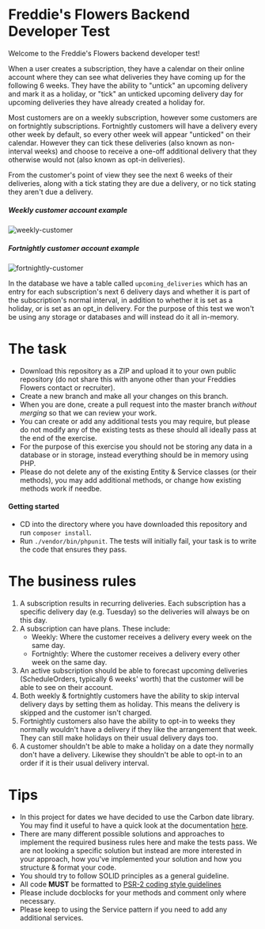 # 
# Freddie's Flowers Backend Developer Test

Welcome to the Freddie's Flowers backend developer test!

When a user creates a subscription, they have a calendar on their online account where
they can see what deliveries they have coming up for the following 6 weeks. 
They have the ability to "untick" an upcoming delivery and mark it as a holiday, 
or "tick" an unticked upcoming delivery day for upcoming deliveries they have 
already created a holiday for.

Most customers are on a weekly subscription, however some customers are on fortnightly 
subscriptions. Fortnightly customers will have a delivery every other week by default,
so every other week will appear "unticked" on their calendar. However they can tick these deliveries
(also known as non-interval weeks) and choose to receive a one-off additional delivery
that they otherwise would not (also known as opt-in deliveries).

From the customer's point of view they see the next 6 weeks of their deliveries, 
along with a tick stating they are due a delivery, or no tick stating they 
aren't due a delivery.

##### Weekly customer account example
![weekly-customer](https://user-images.githubusercontent.com/11612604/58475093-ec13f180-8144-11e9-89a9-6899073e5efa.png)

##### Fortnightly customer account example
![fortnightly-customer](https://user-images.githubusercontent.com/11612604/58475264-63e21c00-8145-11e9-9035-891d541cf805.png)

In the database we have a table called `upcoming_deliveries` which has an entry for
each subscription's next 6 delivery days and whether it is part of the subscription's
normal interval, in addition to whether it is set as a holiday, or is set as an opt_in delivery.
For the purpose of this test we won't be using any storage or databases and will instead
do it all in-memory.

# The task
 - Download this repository as a ZIP and upload it to your own public repository
 (do not share this with anyone other than your Freddies Flowers contact or recruiter).
 - Create a new branch and make all your changes on this branch.
 - When you are done, create a pull request into the master branch *without merging* so that we can review your work.
 - You can create or add any additional tests you may require, but please do not 
 modify any of the existing tests as these should all ideally pass at the end of
 the exercise.
 - For the purpose of this exercise you should not be storing any data in a database
 or in storage, instead everything should be in memory using PHP.
 - Please do not delete any of the existing Entity & Service classes (or their methods),
 you may add additional methods, or change how existing methods work if needbe.
 
#### Getting started

- CD into the directory where you have downloaded this repository and run `composer install`.
- Run `./vendor/bin/phpunit`. The tests will initially fail, your task is to write the code
that ensures they pass.
 
# The business rules
1) A subscription results in recurring deliveries. Each subscription has a specific
delivery day (e.g. Tuesday) so the deliveries will always be on this day.
2) A subscription can have plans. These include:
    - Weekly: Where the customer receives a delivery every week on the same day.
    - Fortnightly: Where the customer receives a delivery every other week on the 
    same day.
3) An active subscription should be able to forecast upcoming deliveries 
(ScheduleOrders, typically 6 weeks' worth) that the customer will be able to see 
on their account.
4) Both weekly & fortnightly customers have the ability to skip interval delivery days 
by setting them as holiday. This means the delivery is skipped and the customer
isn't charged.
5) Fortnightly customers also have the ability to opt-in to weeks they normally
wouldn't have a delivery if they like the arrangement that week. They can still
make holidays on their usual delivery days too.
6) A customer shouldn't be able to make a holiday on a date they normally don't 
have a delivery. Likewise they shouldn't be able to opt-in to an order if
it is their usual delivery interval.

# Tips
- In this project for dates we have decided to use the Carbon date library. You 
may find it useful to have a quick look at the documentation 
[here](https://carbon.nesbot.com/docs/).
- There are many different possible solutions and approaches to implement the 
required business rules here and make the tests pass. We are not looking a specific
solution but instead are more interested in your approach, how you've implemented 
your solution and how you structure & format your code.
- You should try to follow SOLID principles as a general guideline.
- All code **MUST** be formatted to 
[PSR-2 coding style guidelines](http://www.php-fig.org/psr/psr-2/)
- Please include docblocks for your methods and comment only where necessary.
- Please keep to using the Service pattern if you need to add any additional 
services.


